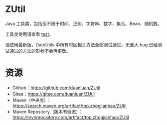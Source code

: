 # ZUtil

Java 工具类，包括但不限于时间、正则、字符串、数字、集合、Bean、随机数。

工具类使用请查看 [test](src/test/java/top/zhogjianhao)。

请使用最新版，DateUtils 中所有时区相关方法全部测试通过，无重大 bug 已经测试通过的方法的形参不会再更改。

# 资源

* Github：https://github.com/duanluan/ZUtil
* Gitee：https://gitee.com/duanluan/ZUtil
* Maven（中央库）：https://search.maven.org/artifact/top.zhogjianhao/ZUtil
* Maven Repository（版本有延迟）：https://mvnrepository.com/artifact/top.zhogjianhao/ZUtil
